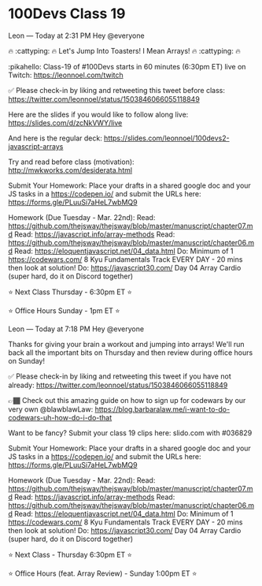 # 100Devs Class 19

Leon — Today at 2:31 PM
Hey @everyone

🔥 :cattyping: 🔥 Let's Jump Into Toasters! I Mean Arrays! 🔥 :cattyping: 🔥 

:pikahello: Class-19 of #100Devs starts in 60 minutes (6:30pm ET) live on Twitch: https://leonnoel.com/twitch


✅ Please check-in by liking and retweeting this tweet before class: https://twitter.com/leonnoel/status/1503846066055118849


Here are the slides if you would like to follow along live: https://slides.com/d/zcNkVWY/live

And here is the regular deck: https://slides.com/leonnoel/100devs2-javascript-arrays

Try and read before class (motivation): http://mwkworks.com/desiderata.html


Submit Your Homework:
Place your drafts in a shared google doc and your JS tasks in a  https://codepen.io/ and submit the URLs here: https://forms.gle/PLuuSi7aHeL7wbMQ9

Homework (Due Tuesday - Mar. 22nd):
Read: https://github.com/thejsway/thejsway/blob/master/manuscript/chapter07.md
Read: https://javascript.info/array-methods
Read: https://github.com/thejsway/thejsway/blob/master/manuscript/chapter06.md
Read: https://eloquentjavascript.net/04_data.html
Do: Minimum of 1 https://codewars.com/ 8 Kyu Fundamentals Track EVERY DAY - 20 mins then look at solution!
Do: https://javascript30.com/ Day 04 Array Cardio (super hard, do it on Discord together)

⭐ Next Class Thursday - 6:30pm ET ⭐ 

⭐ Office Hours Sunday - 1pm ET ⭐ 




Leon — Today at 7:18 PM
Hey @everyone

Thanks for giving your brain a workout and jumping into arrays! We'll run back all the important bits on Thursday and then review during office hours on Sunday!


✅  Please check-in by liking and retweeting this tweet if you have not already: https://twitter.com/leonnoel/status/1503846066055118849


👉🏾 Check out this amazing guide on how to sign up for codewars by our very own @blawblawLaw: https://blog.barbaralaw.me/i-want-to-do-codewars-uh-how-do-i-do-that


Want to be fancy? Submit your class 19 clips here: slido.com with #036829


Submit Your Homework:
Place your drafts in a shared google doc and your JS tasks in a  https://codepen.io/ and submit the URLs here: https://forms.gle/PLuuSi7aHeL7wbMQ9

Homework (Due Tuesday - Mar. 22nd):
Read: https://github.com/thejsway/thejsway/blob/master/manuscript/chapter07.md
Read: https://javascript.info/array-methods
Read: https://github.com/thejsway/thejsway/blob/master/manuscript/chapter06.md
Read: https://eloquentjavascript.net/04_data.html
Do: Minimum of 1 https://codewars.com/ 8 Kyu Fundamentals Track EVERY DAY - 20 mins then look at solution!
Do: https://javascript30.com/ Day 04 Array Cardio (super hard, do it on Discord together)


⭐  Next Class - Thursday 6:30pm ET ⭐ 

⭐ Office Hours (feat. Array Review) - Sunday 1:00pm ET ⭐ 







